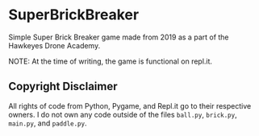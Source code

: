 # SuperBrickBreaker
Simple Super Brick Breaker game made from 2019 as a part of the Hawkeyes Drone Academy.

NOTE: At the time of writing, the game is functional on repl.it.
## Copyright Disclaimer
All rights of code from Python, Pygame, and Repl.it go to their respective owners. I do not own any code outside of the files `ball.py`, `brick.py`, `main.py`, and `paddle.py`.
